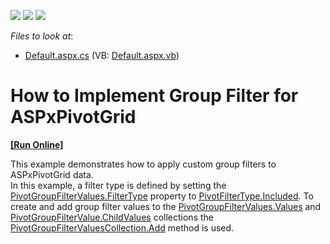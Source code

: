 <!-- default badges list -->
![](https://img.shields.io/endpoint?url=https://codecentral.devexpress.com/api/v1/VersionRange/128577658/12.2.7%2B)
[![](https://img.shields.io/badge/Open_in_DevExpress_Support_Center-FF7200?style=flat-square&logo=DevExpress&logoColor=white)](https://supportcenter.devexpress.com/ticket/details/E4584)
[![](https://img.shields.io/badge/📖_How_to_use_DevExpress_Examples-e9f6fc?style=flat-square)](https://docs.devexpress.com/GeneralInformation/403183)
<!-- default badges end -->
<!-- default file list -->
*Files to look at*:

* [Default.aspx.cs](./CS/GroupFilter/Default.aspx.cs) (VB: [Default.aspx.vb](./VB/GroupFilter/Default.aspx.vb))
<!-- default file list end -->
# How to Implement Group Filter for ASPxPivotGrid
<!-- run online -->
**[[Run Online]](https://codecentral.devexpress.com/e4584/)**
<!-- run online end -->


<p>This example demonstrates how to apply custom group filters to ASPxPivotGrid data.<br />
In this example, a filter type is defined by setting the <a href="http://documentation.devexpress.com/#Silverlight/DevExpressXtraPivotGridPivotGroupFilterValues_FilterTypetopic"><u>PivotGroupFilterValues.FilterType</u></a> property to <a href="http://documentation.devexpress.com/#CoreLibraries/DevExpressXtraPivotGridPivotFilterTypeEnumtopic"><u>PivotFilterType.Included</u></a>. To create and add group filter values to the <a href="http://documentation.devexpress.com/#Silverlight/DevExpressXtraPivotGridPivotGroupFilterValues_Valuestopic"><u>PivotGroupFilterValues.Values</u></a> and <a href="http://documentation.devexpress.com/#Silverlight/DevExpressXtraPivotGridPivotGroupFilterValue_ChildValuestopic"><u>PivotGroupFilterValue.ChildValues</u></a> collections the <a href="http://documentation.devexpress.com/#Silverlight/DevExpressXtraPivotGridPivotGroupFilterValuesCollection_Addtopic"><u>PivotGroupFilterValuesCollection.Add</u></a> method is used.</p>

<br/>


